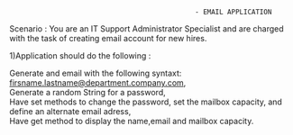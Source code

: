                                                  - EMAIL APPLICATION
Scenario : You are an IT Support Administrator Specialist and are charged with the task of creating email account for new hires.

1)Application should do the following : 

Generate and email with the following syntaxt: firsname.lastname@department.company.com,   
Generate a random String for a password,  
Have set methods to change the password, set the mailbox capacity, and define an alternate email adress,  
Have get method to display the name,email and mailbox capacity.  
